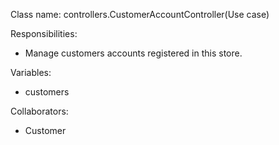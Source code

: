 Class name: controllers.CustomerAccountController(Use case)

Responsibilities:
* Manage customers accounts registered in this store.

Variables:
* customers

Collaborators:
* Customer
